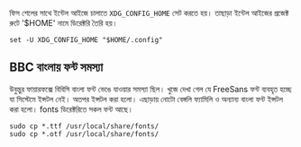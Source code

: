 ফিস শেলের সাথে ইন্টেল আইজে চালাতে `XDG_CONFIG_HOME` সেট করতে হয়। তাছাড়া ইন্টেল আইজের প্রজেক্ট রুটে '$HOME' নামে ডিরেক্টরি তৈরি হয়।
```
set -U XDG_CONFIG_HOME "$HOME/.config"
```


## BBC বাংলায় ফন্ট সমস্যা
উবুন্তুর ফায়ারফক্সে বিবিসি বাংলা ফন্ট ভেঙে যাওয়ার সমস্যা ছিল। খুজে দেখা গেল যে FreeSans ফন্ট ব্যবহৃত হচ্ছে যা সিস্টেমে ইন্সটল নেই। অতপর ইন্সটল করা হলো। এছাড়ায় নোটো বেঙ্গলি ফ্যামিলি ও অন্যান্য বাংলা ফন্ট ইন্সটল করা হলো। fonts ডিরেক্টরিতে সকল ফন্ট আছে।

```
sudo cp *.ttf /usr/local/share/fonts/
sudo cp *.otf /usr/local/share/fonts/
```
